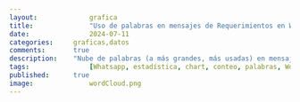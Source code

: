 ```yaml
---
layout: 			grafica
title:  			"Uso de palabras en mensajes de Requerimientos en WhatsApp"
date:   			2024-07-11
categories: 	graficas,datos
comments: 		true
description: 	"Nube de palabras (a más grandes, más usadas) en mensajes de requerimiento en más de 30 grupos de WhatsApp. Se recogen sólo caracteres alfanuméricos, sólo números que formen parte de palabras (como '5to') y de los últimos 15 días. La muestra actual va del 1/7/2024 al 15/7/2024"
tags: 				[Whatsapp, estadística, chart, conteo, palabras, WordCloud, Requerimieno, casa, norte, alquiler, anillo]
published: 		true
image: 				wordCloud.png
---
```




  <canvas id="wordCloudChart"></canvas>

  <script>
    // Datos JSON
    var data = [{
  "count": 334,
  "word": "casa"
},
{
  "count": 302,
  "word": "norte"
},
{
  "count": 302,
  "word": "alquiler"
},
{
  "count": 285,
  "word": "anillo"
},
{
  "count": 283,
  "word": "dormitorios"
},
{
  "count": 195,
  "word": "departamento"
},
{
  "count": 184,
  "word": "venta"
},
{
  "count": 179,
  "word": "equipetrol"
},
{
  "count": 167,
  "word": "condominio"
},
{
  "count": 158,
  "word": "ppto"
},
{
  "count": 154,
  "word": "compra"
},
{
  "count": 102,
  "word": "terreno"
},
{
  "count": 95,
  "word": "amoblado"
},
{
  "count": 86,
  "word": "dormitorio"
},
{
  "count": 85,
  "word": "monoambiente"
},
{
  "count": 75,
  "word": "dentro"
},
{
  "count": 72,
  "word": "anticretico"
},
{
  "count": 69,
  "word": "urubo"
},
{
  "count": 67,
  "word": "dpto"
},
{
  "count": 66,
  "word": "parqueo"
},
{
  "count": 63,
  "word": "fuera"
},
{
  "count": 60,
  "word": "inmediata"
},
{
  "count": 60,
  "word": "4to"
},
{
  "count": 59,
  "word": "garaje"
},
{
  "count": 58,
  "word": "contado"
},
{
  "count": 55,
  "word": "pago"
},
{
  "count": 52,
  "word": "urgente"
},
{
  "count": 52,
  "word": "sur"
},
{
  "count": 51,
  "word": "alemana"
},
{
  "count": 50,
  "word": "acorde"
},
{
  "count": 45,
  "word": "beni"
},
{
  "count": 45,
  "word": "solo"
},
{
  "count": 45,
  "word": "7mo"
},
{
  "count": 44,
  "word": "5to"
},
{
  "count": 44,
  "word": "habitaciones"
},
{
  "count": 43,
  "word": "6to"
},
{
  "count": 43,
  "word": "cerca"
},
{
  "count": 42,
  "word": "preferencia"
},
{
  "count": 42,
  "word": "tenga"
},
{
  "count": 40,
  "word": "avenida"
},
{
  "count": 40,
  "word": "máximo"
},
{
  "count": 40,
  "word": "superficie"
},
{
  "count": 39,
  "word": "tipo"
},
{
  "count": 39,
  "word": "banzer"
},
{
  "count": 39,
  "word": "depto"
},
{
  "count": 36,
  "word": "8vo"
},
{
  "count": 36,
  "word": "este"
},
{
  "count": 34,
  "word": "requiero"
},
{
  "count": 33,
  "word": "toma"
},
{
  "count": 29,
  "word": "cualquier"
},
{
  "count": 29,
  "word": "oeste"
},
{
  "count": 29,
  "word": "estrenar"
},
{
  "count": 28,
  "word": "piscina"
},
{
  "count": 26,
  "word": "cocina"
},
{
  "count": 26,
  "word": "dólares"
},
{
  "count": 26,
  "word": "max"
},
{
  "count": 26,
  "word": "dorm"
},
{
  "count": 25,
  "word": "oficial"
},
{
  "count": 25,
  "word": "mínimo"
},
{
  "count": 25,
  "word": "radial"
},
{
  "count": 24,
  "word": "usd"
},
{
  "count": 24,
  "word": "doble"
},
{
  "count": 23,
  "word": "adelante"
},
{
  "count": 23,
  "word": "local"
},
{
  "count": 22,
  "word": "info"
},
{
  "count": 22,
  "word": "presup"
},
{
  "count": 22,
  "word": "muebles"
},
{
  "count": 22,
  "word": "abierto"
},
{
  "count": 22,
  "word": "maximo"
},
{
  "count": 21,
  "word": "entrega"
},
{
  "count": 21,
  "word": "mil"
},
{
  "count": 21,
  "word": "urbari"
},
{
  "count": 21,
  "word": "canal"
},
{
  "count": 21,
  "word": "cambio"
},
{
  "count": 21,
  "word": "3er"
},
{
  "count": 21,
  "word": "sociales"
},
{
  "count": 21,
  "word": "amoblada"
},
{
  "count": 20,
  "word": "comercial"
},
{
  "count": 20,
  "word": "nueva"
},
{
  "count": 20,
  "word": "suite"
},
{
  "count": 20,
  "word": "amoblar"
},
{
  "count": 20,
  "word": "puede"
},
{
  "count": 20,
  "word": "independiente"
},
{
  "count": 20,
  "word": "palmas"
},
{
  "count": 19,
  "word": "patio"
},
{
  "count": 19,
  "word": "isuto"
},
{
  "count": 19,
  "word": "oficina"
},
{
  "count": 19,
  "word": "sky"
},
{
  "count": 19,
  "word": "minimo"
},
{
  "count": 19,
  "word": "agente"
},
{
  "count": 18,
  "word": "anticrÉtico"
},
{
  "count": 18,
  "word": "guardia"
},
{
  "count": 18,
  "word": "baño"
},
{
  "count": 18,
  "word": "mejor"
},
{
  "count": 18,
  "word": "dos"
},
{
  "count": 18,
  "word": "nuevo"
},
{
  "count": 18,
  "word": "coronado"
},
{
  "count": 17,
  "word": "amplio"
},
{
  "count": 17,
  "word": "dependencias"
},
{
  "count": 17,
  "word": "roca"
},
{
  "count": 17,
  "word": "zonas"
},
{
  "count": 17,
  "word": "vía"
},
{
  "count": 16,
  "word": "precio"
},
{
  "count": 16,
  "word": "ser"
},
{
  "count": 16,
  "word": "vivienda"
},
{
  "count": 15,
  "word": "dumont"
},
{
  "count": 15,
  "word": "busch"
},
{
  "count": 15,
  "word": "preventa"
},
{
  "count": 15,
  "word": "9no"
},
{
  "count": 14,
  "word": "amplia"
},
{
  "count": 14,
  "word": "santa"
},
{
  "count": 14,
  "word": "sirve"
},
{
  "count": 14,
  "word": "sirari"
},
{
  "count": 14,
  "word": "ideal"
},
{
  "count": 14,
  "word": "moderna"
},
{
  "count": 14,
  "word": "santos"
},
{
  "count": 13,
  "word": "contacto"
},
{
  "count": 13,
  "word": "baños"
},
{
  "count": 13,
  "word": "inmobiliaria"
},
{
  "count": 13,
  "word": "ambientes"
},
{
  "count": 13,
  "word": "frente"
},
{
  "count": 13,
  "word": "demás"
},
{
  "count": 13,
  "word": "mas"
},
{
  "count": 13,
  "word": "financiamiento"
},
{
  "count": 12,
  "word": "buen"
},
{
  "count": 12,
  "word": "sólo"
},
{
  "count": 12,
  "word": "calle"
},
{
  "count": 12,
  "word": "aprox"
},
{
  "count": 12,
  "word": "ubicación"
},
{
  "count": 12,
  "word": "bancario"
},
{
  "count": 12,
  "word": "pirai"
},
{
  "count": 12,
  "word": "características"
},
{
  "count": 12,
  "word": "negocio"
},
{
  "count": 12,
  "word": "villa"
},
{
  "count": 11,
  "word": "efectivo"
},
{
  "count": 11,
  "word": "mañana"
},
{
  "count": 11,
  "word": "paga"
},
{
  "count": 11,
  "word": "Áreas"
},
{
  "count": 11,
  "word": "oficinas"
},
{
  "count": 11,
  "word": "planta"
},
{
  "count": 11,
  "word": "comida"
},
{
  "count": 11,
  "word": "cotoca"
},
{
  "count": 11,
  "word": "empresa"
},
{
  "count": 11,
  "word": "ref"
},
{
  "count": 11,
  "word": "hoy"
},
{
  "count": 11,
  "word": "cerrado"
},
{
  "count": 11,
  "word": "enviar"
},
{
  "count": 11,
  "word": "expensas"
},
{
  "count": 11,
  "word": "edificio"
},
{
  "count": 11,
  "word": "galpon"
},
{
  "count": 11,
  "word": "detalle"
},
{
  "count": 10,
  "word": "incluidas"
},
{
  "count": 10,
  "word": "vehículos"
},
{
  "count": 10,
  "word": "sala"
},
{
  "count": 10,
  "word": "balcón"
},
{
  "count": 10,
  "word": "utepsa"
},
{
  "count": 10,
  "word": "busco"
},
{
  "count": 10,
  "word": "san"
},
{
  "count": 10,
  "word": "udabol"
},
{
  "count": 10,
  "word": "equipado"
},
{
  "count": 10,
  "word": "año"
},
{
  "count": 10,
  "word": "asesora"
},
{
  "count": 10,
  "word": "pedro"
},
{
  "count": 10,
  "word": "propiedad"
},
{
  "count": 10,
  "word": "2do"
}];

    // Convertir los datos JSON a la estructura requerida
    var labels = data.map(item => item.word);
    var values = data.map(item => item.count);

    // Función de normalización lineal para escalar los valores
    function normalize(values, newMin, newMax) {
      var min = Math.min(...values);
      var max = Math.max(...values);
      return values.map(value => ((value - min) * (newMax - newMin)) / (max - min) + newMin);
    }

    // Escalar los valores para que estén entre 9 y 90
    var sizes = normalize(values, 10, 150);
    //var sizes = values;

    // Configuración del gráfico
    const config = {
      type: 'wordCloud',
      data: {
        labels: labels,
        datasets: [
          {
            label: 'Importancia',
            data: sizes,
            backgroundColor: '#17BAEF' // Color de las palabras
          },
        ],
      },
      options: {
        plugins: {
          legend: {
            display: false // Ocultar leyenda
          }
        },
        maintainAspectRatio: false, // No mantener la relación de aspecto
        responsive: true // Hacer que el gráfico sea responsive
      }
    };

    // Crear la instancia del gráfico de nube de palabras
    var ctx = document.getElementById('wordCloudChart').getContext('2d');
    new Chart(ctx, config);
  </script>

